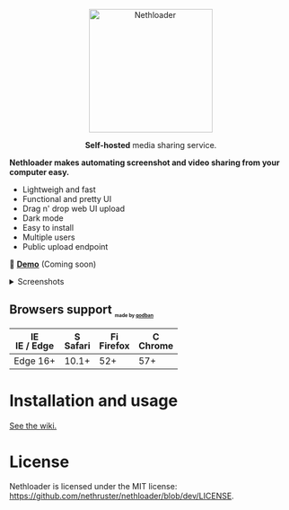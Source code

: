 <p align="center">
<img alt="Nethloader" title="Nethloader" src="https://www.nethruster.com/assets/img/nethloader_alt.svg" width="220">
</p>
<p align="center"><b>Self-hosted</b> media sharing service.</p>

**Nethloader makes automating screenshot and video sharing from your computer easy.**

- Lightweigh and fast
- Functional and pretty UI
- Drag n' drop web UI upload
- Dark mode
- Easy to install
- Multiple users
- Public upload endpoint

💁 [**Demo**](#) (Coming soon)

<details><summary>Screenshots</summary><p>
    
Public home
<img src="https://i.nth.sh/media/omkhL_HG9E.png" alt="Public home" />
    
Media view
<img src="https://i.nth.sh/media/GCloZrzH8n.png" alt="Media View" />

Upload on web UI
<img src="https://i.nth.sh/media/AG7dLbiWnt.png" alt="Upload on web UI" />
    
User control panel
<img src="https://i.nth.sh/media/q7m4y0~EXw.png" alt="User control panel" />

User settings
<img src="https://i.nth.sh/media/cMQd0qTARB.png" alt="User settings" />

Admin panel
<img src="https://i.nth.sh/media/dsXAEC9~Eg.png" alt="Admin panel" />

Dark mode
<img src="https://i.nth.sh/media/dAlcEoN41c.png" alt="Dark mode" />

</p></details>

## Browsers support <sub style="font-size: .7em"><sup><sub><sub>made by <a href="https://godban.github.io">godban</a></sub></sub></sup></sub>

| [<img src="https://raw.githubusercontent.com/godban/browsers-support-badges/master/src/images/edge.png" alt="IE / Edge" width="16px" height="16px" />](http://godban.github.io/browsers-support-badges/)</br>IE / Edge | [<img src="https://raw.githubusercontent.com/godban/browsers-support-badges/master/src/images/safari.png" alt="Safari" width="16px" height="16px" />](http://godban.github.io/browsers-support-badges/)</br>Safari | [<img src="https://raw.githubusercontent.com/godban/browsers-support-badges/master/src/images/firefox.png" alt="Firefox" width="16px" height="16px" />](http://godban.github.io/browsers-support-badges/)</br>Firefox | [<img src="https://raw.githubusercontent.com/godban/browsers-support-badges/master/src/images/chrome.png" alt="Chrome" width="16px" height="16px" />](http://godban.github.io/browsers-support-badges/)</br>Chrome |
| --------- | --------- | --------- | --------- |
| Edge 16+| 10.1+| 52+| 57+

# Installation and usage
[See the wiki.](https://github.com/nethruster/nethloader/wiki/Installation)
# License
Nethloader is licensed under the MIT license: https://github.com/nethruster/nethloader/blob/dev/LICENSE.
